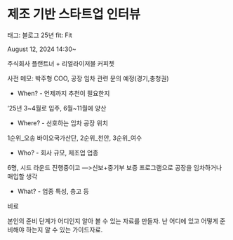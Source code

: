 # 제조 기반 스타트업 인터뷰

태그: 블로그
25년 fit: Fit

August 12, 2024 14:30~ 

주식회사 플랜트너 + 리얼라이저블 커피쳇

사전 메모: 박주형 COO, 공장 임차 관련 문의 예정(경기,충청권)

- When? - 언제까지 추천이 필요한지

‘25년 3~4월로 입주, 6월~11월에 양산

- Where? - 선호하는 임차 공장 위치

1순위_오송 바이오국가산단, 2순위_천안, 3순위_여수

- Who? - 회사 규모, 제조업 업종

6명, 시드 라운드 진행중이고 —>신보+중기부 보증 프로그램으로 공장을 임차하거나 매입할 생각 

- What? - 업종 특성, 층고 등

비료

본인의 준비 단계가 어디인지 알아 볼 수 있는 자료를 만들자. 난 어디에 있고 어떻게 준비해야 하는지 알 수 있는 가이드자료.